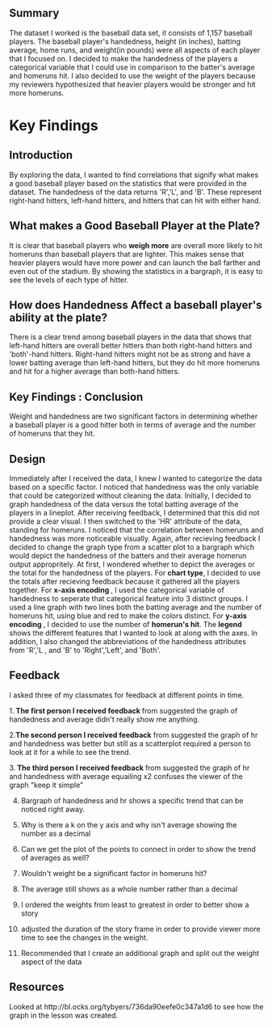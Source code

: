 <h2>Summary</h2>

The dataset I worked is the baseball data set, it consists
of 1,157 baseball players. The baseball player's handedness,
height (in inches), batting average, home runs, and weight(in pounds)
were all aspects of each player that I focused on. I decided to make the handedness of the players
a categorical variable that I could use in comparison to the  batter's average and homeruns hit.
I also decided to use the weight of the players because my reviewers hypothesized that heavier players
would be stronger and hit more homeruns.



<h1>Key Findings</h1>

<h2>Introduction</h2>
By exploring the data, I wanted to find correlations that signify
what makes a good baseball player based on the statistics that were
provided in the dataset. The handedness of the data returns 'R','L',
and 'B'. These represent right-hand hitters, left-hand hitters, and hitters
that can hit with either hand.

<h2>What makes a Good Baseball Player at the Plate?</h2>
It is clear that baseball players who <b>weigh more</b> are overall
more likely to hit homeruns  than baseball players that are lighter. This makes
sense that heavier players would have more power and can launch the ball farther and
even out of the stadium. By showing the statistics in a bargraph, it is easy to see the levels
of each type of hitter.

<h2> How does Handedness Affect a baseball player's ability at the plate?</h2>
There is a clear trend among baseball players in the data that shows that left-hand
hitters are overall better hitters than both right-hand hitters and 'both'-hand hitters.
Right-hand hitters might not be as strong and have a lower batting average than left-hand hitters,
but they do hit more homeruns and hit for a higher average than both-hand hitters.

<h2>Key Findings : Conclusion</h2>
Weight and handedness are two significant factors in determining whether a baseball player
is a good hitter both in terms of average and the number of homeruns that they hit.


<h2>Design</h2>

Immediately after I received the data, I knew I wanted to categorize the
data based on a specific factor. I noticed that handedness was the only variable
that could be categorized without cleaning the data. Initially, I decided to graph
handedness of the data versus the total batting average of the players in a lineplot. After
receiving feedback, I determined that this did not provide a clear visual. I then switched
to the 'HR' attribute of the data, standing for homeruns. I noticed that the correlation between
homeruns and handedness was more noticeable visually. Again, after recieving feedback I decided to
change the graph type from a scatter plot to a bargraph which would
depict the handedness of the batters and their average homerun output appropritely. At first, I wondered whether to depict
the averages or the total for the handedness of the players. For <b>chart type</b>,  I decided to use the totals after recieving feedback
because it gathered all the players together. For <b> x-axis encoding </b>, I used the categorical
variable of handedness to seperate that categorical feature into 3 distinct groups. I used a line graph with two lines
both the batting average and the number of homeruns hit, using blue and red to make the colors distinct.
For <b> y-axis encoding </b>, I decided to use  the number of <b>homerun's hit</b>.
The <b>legend </b> shows the different features that I wanted to look at along
with the axes. In addition, I also changed the abbreviations of the handedness attributes from 'R','L
, and 'B' to 'Right','Left', and 'Both'.

<h2>Feedback</h2>
I asked three of my classmates for feedback at different points in time.


1.<b> The first person I received feedback </b> from suggested the graph of handedness and average didn't really show me anything.

2.<b>The second person I received feedback</b> from suggested the graph of hr and handedness was better but still as a scatterplot
    required a person to look at it for a while to see the trend.

3.<b> The third person I received feedback </b> from suggested the graph of hr and handedness  with average equailing x2 confuses the viewer of the graph
"keep it simple"

4. Bargraph of handedness and hr shows a specific trend that
can be noticed right away.

5. Why is there a k on the y axis and why isn't average showing the number as a decimal

6. Can we get the plot of the points to connect in order to show
the trend of averages as well?

7. Wouldn't weight be a significant factor in homeruns hit?

8. The average still shows as a whole number rather than a decimal

9. I ordered the weights from least to greatest in order to better show
a story

10. adjusted the duration of the story frame in order to provide viewer more time
to see the changes in the weight.

11. Recommended that I create an additional graph and split out the weight aspect of the data




<h2>Resources</h2>
Looked at http://bl.ocks.org/tybyers/736da90eefe0c347a1d6 to see how the graph in the lesson was created.

